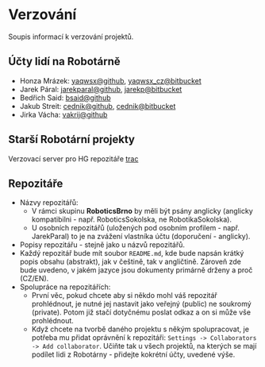 # Verzování
Soupis informací k verzování projektů.

## Účty lidí na Robotárně
- Honza Mrázek: [yaqwsx@github](https://github.com/yaqwsx/), [yaqwsx_cz@bitbucket](https://bitbucket.org/yaqwsx_cz/)
- Jarek Páral: [jarekparal@github](https://github.com/JarekParal/), [jarekp@bitbucket](https://bitbucket.org/jarekp/)
- Bedřich Said: [bsaid@github](https://github.com/bsaid)
- Jakub Streit: [cednik@github](https://github.com/cednik), [cednik@bitbucket](https://bitbucket.org/cednik/)
- Jirka Vácha: [vakrij@github](https://github.com/vakrij)

## Starší Robotární projekty
Verzovací server pro HG repozitáře [trac](http://technika.tasemnice.eu/trac/browser)

## Repozitáře
* Názvy repozitářů:
  * V rámci skupinu **RoboticsBrno** by měli být psány anglicky (anglicky kompatibilni - např. RoboticsSokolska, ne RobotikaSokolska). 
  * U osobních repozitářů (uložených pod osobním profilem - např. JarekParal) to je na zvážení vlastníka účtu (doporučení - anglicky).
* Popisy repozitářu - stejně jako u názvů repozitářů.
* Každý repozitář bude mít soubor `README.md`, kde bude napsán krátký popis obsahu (abstrakt), jak v češtině, tak v angličtině. Zároveň zde bude uvedeno, v jakém jazyce jsou dokumenty primárně drženy a proč (CZ/EN).
* Spolupráce na repozitářích:
  * První věc, pokud chcete aby si někdo mohl váš repozitář prohlédnout, je nutné jej nastavit jako veřejný (public) ne soukromý (private). Potom již stačí dotyčnému poslat odkaz a on si může vše prohlédnout.
  * Když chcete na tvorbě daného projektu s někým spolupracovat, je potřeba mu přidat oprávnění k repozitáři: `Settings -> Collaborators -> Add collaborator`. Učiňte tak u všech projektů, na kterých se mají podílet lidi z Robotárny - přidejte kokrétní účty, uvedené výše.
  

